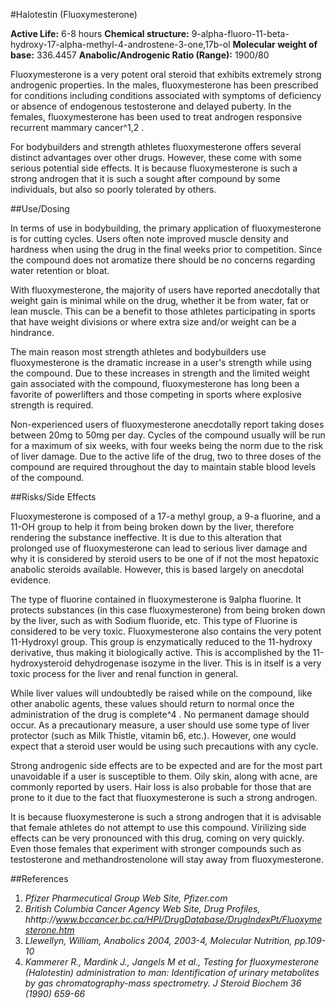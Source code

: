 #Halotestin (Fluoxymesterone)

**Active Life:** 6-8 hours
**Chemical structure:** 9-alpha-fluoro-11-beta-hydroxy-17-alpha-methyl-4-androstene-3-one,17b-ol 
**Molecular weight of base:** 336.4457
**Anabolic/Androgenic Ratio (Range):** 1900/80

Fluoxymesterone is a very potent oral steroid that exhibits extremely strong androgenic properties. In the males, fluoxymesterone has been prescribed for conditions including conditions associated with symptoms of deficiency or absence of endogenous testosterone and delayed puberty. In the females, fluoxymesterone has been used to treat androgen responsive recurrent mammary cancer^1,2 . 

For bodybuilders and strength athletes fluoxymesterone offers several distinct advantages over other drugs. However, these come with some serious potential side effects. It is because fluoxymesterone is such a strong androgen that it is such a sought after compound by some individuals, but also so poorly tolerated by others.

##Use/Dosing

In terms of use in bodybuilding, the primary application of fluoxymesterone is for cutting cycles. Users often note improved muscle density and hardness when using the drug in the final weeks prior to competition. Since the compound does not aromatize there should be no concerns regarding water retention or bloat. 

With fluoxymesterone, the majority of users have reported anecdotally that weight gain is minimal while on the drug, whether it be from water, fat or lean muscle. This can be a benefit to those athletes participating in sports that have weight divisions or where extra size and/or weight can be a hindrance. 

The main reason most strength athletes and bodybuilders use fluoxymesterone is the dramatic increase in a user's strength while using the compound. Due to these increases in strength and the limited weight gain associated with the compound, fluoxymesterone has long been a favorite of powerlifters and those competing in sports where explosive strength is required.

Non-experienced users of fluoxymesterone anecdotally report taking doses between 20mg to 50mg per day. Cycles of the compound usually will be run for a maximum of six weeks, with four weeks being the norm due to the risk of liver damage. Due to the active life of the drug, two to three doses of the compound are required throughout the day to maintain stable blood levels of the compound.

##Risks/Side Effects

Fluoxymesterone is composed of a 17-a methyl group, a 9-a fluorine, and a 11-OH group to help it from being broken down by the liver, therefore rendering the substance ineffective. It is due to this alteration that prolonged use of fluoxymesterone can lead to serious liver damage and why it is considered by steroid users to be one of if not the most hepatoxic anabolic steroids available. However, this is based largely on anecdotal evidence. 

The type of fluorine contained in fluoxymesterone is 9alpha fluorine. It protects substances (in this case fluoxymesterone) from being broken down by the liver, such as with Sodium fluoride, etc. This type of Fluorine is considered to be very toxic. Fluoxymesterone also contains the very potent 11-Hydroxyl group. This group is enzymatically reduced to the 11-hydroxy derivative, thus making it biologically active. This is accomplished by the 11-hydroxysteroid dehydrogenase isozyme in the liver. This is in itself is a very toxic process for the liver and renal function in general.

While liver values will undoubtedly be raised while on the compound, like other anabolic agents, these values should return to normal once the administration of the drug is complete^4 . No permanent damage should occur. As a precautionary measure, a user should use some type of liver protector (such as Milk Thistle, vitamin b6, etc.). However, one would expect that a steroid user would be using such precautions with any cycle.

Strong androgenic side effects are to be expected and are for the most part unavoidable if a user is susceptible to them. Oily skin, along with acne, are commonly reported by users. Hair loss is also probable for those that are prone to it due to the fact that fluoxymesterone is such a strong androgen.

It is because fluoxymesterone is such a strong androgen that it is advisable that female athletes do not attempt to use this compound. Virilizing side effects can be very pronounced with this drug, coming on very quickly. Even those females that experiment with stronger compounds such as testosterone and methandrostenolone will stay away from fluoxymesterone.

##References

1. *Pfizer Pharmecutical Group Web Site, Pfizer.com*
2. *British Columbia Cancer Agency Web Site, Drug Profiles, hhttp://www.bccancer.bc.ca/HPI/DrugDatabase/DrugIndexPt/Fluoxymesterone.htm*
3. *Llewellyn, William, Anabolics 2004, 2003-4, Molecular Nutrition, pp.109-10*
4. *Kammerer R., Mardink J., Jangels M et al., Testing for fluoxymesterone (Halotestin) administration to man: Identification of urinary metabolites by gas chromatography-mass spectrometry. J Steroid Biochem 36 (1990) 659-66*